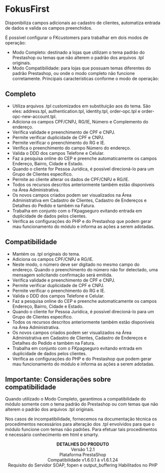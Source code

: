 # FokusFirst

Disponibiliza campos adicionais ao cadastro de clientes, automatiza entrada de dados e valida os campos preenchidos.

É possível configurar o FKcustomers para trabalhar em dois modos de operação:

* Modo Completo: destinado a lojas que utilizam o tema padrão do Prestashop ou temas que não alterem o padrão dos arquivos .tpl originais.
* Modo Compatibilidade: para lojas que possuam temas diferentes do padrão Prestashop, ou onde o modo completo não funcione corretamente.
Principais características conforme o modo de operação:

## Completo
* Utiliza arquivos .tpl customizados em substituição aos do tema. São eles: address.tpl, authentication.tpl, identity.tpl, order-opc.tpl e order-opc-new-account.tpl.
* Adiciona os campos CPF/CNPJ, RG/IE, Número e Complemento do endereço.
* Verifica validade e preenchimento de CPF e CNPJ.
* Permite verificar duplicidade de CPF e CNPJ.
* Permite verificar o preenchimento do RG e IE.
* Verifica o preenchimento do campo Número do endereço.
* Valida o DDD dos campos Telefone e Celular.
* Faz a pesquisa online do CEP e preenche automaticamente os campos Endereço, Bairro, Cidade e Estado.
* Quando o cliente for Pessoa Jurídica, é possível direcioná-lo para um Grupo de Clientes específico.
* Permite ao cliente alterar os dados de CPF/CNPJ e RG/IE.
* Todos os recursos descritos anteriormente também estão disponíveis na Área Administrativa.
* Os novos campos criados podem ser visualizados na Área Administrativa em Cadastro de Clientes, Cadastro de Endereços e Detalhes do Pedido e também na Fatura.
* Trabalha em conjunto com o FKpagseguro evitando entrada em duplicidade de dados pelos clientes.
* Verifica as configurações do PHP e do Prestashop que podem gerar mau funcionamento do módulo e informa as ações a serem adotadas.

## Compatibilidade
* Mantém os .tpl originais do tema.
* Adiciona os campos CPF/CNPJ e RG/IE.
* Neste modo, o número deve ser digitado no mesmo campo do endereço. Quando o preenchimento do número não for detectado, uma mensagem solicitando confirmação será emitida.
* Verifica validade e preenchimento de CPF e CNPJ.
* Permite verificar duplicidade de CPF e CNPJ.
* Permite verificar o preenchimento do RG e IE.
* Valida o DDD dos campos Telefone e Celular.
* Faz a pesquisa online do CEP e preenche automaticamente os campos Endereço, Bairro, Cidade e Estado.
* Quando o cliente for Pessoa Jurídica, é possível direcioná-lo para um Grupo de Clientes específico.
* Todos os recursos descritos anteriormente também estão disponíveis na Área Administrativa.
* Os novos campos criados podem ser visualizados na Área Administrativa em Cadastro de Clientes, Cadastro de Endereços e Detalhes do Pedido e também na Fatura.
* Trabalha em conjunto com o FKpagseguro evitando entrada em duplicidade de dados pelos clientes.
* Verifica as configurações do PHP e do Prestashop que podem gerar mau funcionamento do módulo e informa as ações a serem adotadas.

## Importante: Considerações sobre compatibilidade
Quando utilizado o Modo Completo, garantimos a compatibilidade do módulo somente com o tema padrão do Prestashop ou com temas que não alterem o padrão dos arquivos .tpl originais.

Nos casos de incompatibilidade, fornecemos na documentação técnica os procedimentos necessários para alteração dos .tpl envolvidos para que o módulo funcione com temas não padrões. Para efetuar tais procedimentos é necessário conhecimento em html e smarty.
<p align="center">
<strong>DETALHES DO PRODUTO</strong> <br>
Versão 1.2.1 <br>
Plataforma PrestaShop <br>
Compatibilidade v1.6.0.1 à v1.6.1.24 <br>
Requisito do Servidor SOAP, fopen e output_buffering Habilitados no PHP <br>
</p> 
